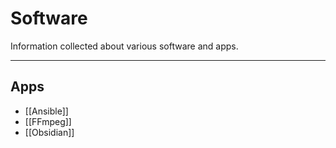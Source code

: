 # Software

Information collected about various software and apps.

---

## Apps

- [[Ansible]]
- [[FFmpeg]]
- [[Obsidian]]